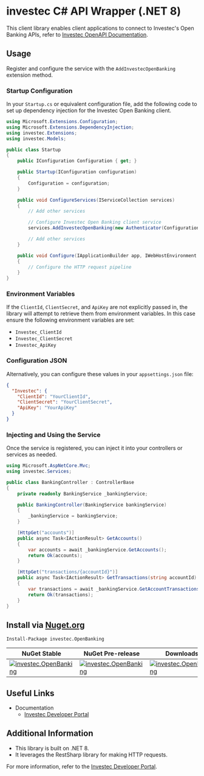 # investec C# API Wrapper (.NET 8)

This client library enables client applications to connect to Investec's Open Banking APIs, refer to [Investec OpenAPI Documentation](https://developer.investec.com/programmable-banking/#open-api/).

## Usage

Register and configure the service with the `AddInvestecOpenBanking` extension method.

### Startup Configuration

In your `Startup.cs` or equivalent configuration file, add the following code to set up dependency injection for the Investec Open Banking client.

```csharp
using Microsoft.Extensions.Configuration;
using Microsoft.Extensions.DependencyInjection;
using investec.Extensions;
using investec.Models;

public class Startup
{
    public IConfiguration Configuration { get; }

    public Startup(IConfiguration configuration)
    {
        Configuration = configuration;
    }

    public void ConfigureServices(IServiceCollection services)
    {
        // Add other services

        // Configure Investec Open Banking client service
        services.AddInvestecOpenBanking(new Authenticator(Configuration, "YourClientId", "YourClientSecret", "YourApiKey"));

        // Add other services
    }

    public void Configure(IApplicationBuilder app, IWebHostEnvironment env)
    {
        // Configure the HTTP request pipeline
    }
}
```

### Environment Variables

If the `ClientId`, `ClientSecret`, and `ApiKey` are not explicitly passed in, the library will attempt to retrieve them from environment variables. In this case ensure the following environment variables are set:
- `Investec_ClientId`
- `Investec_ClientSecret`
- `Investec_ApiKey`

### Configuration JSON

Alternatively, you can configure these values in your `appsettings.json` file:

```json
{
  "Investec": {
    "ClientId": "YourClientId",
    "ClientSecret": "YourClientSecret",
    "ApiKey": "YourApiKey"
  }
}
```

### Injecting and Using the Service

Once the service is registered, you can inject it into your controllers or services as needed.

```csharp
using Microsoft.AspNetCore.Mvc;
using investec.Services;

public class BankingController : ControllerBase
{
    private readonly BankingService _bankingService;

    public BankingController(BankingService bankingService)
    {
        _bankingService = bankingService;
    }

    [HttpGet("accounts")]
    public async Task<IActionResult> GetAccounts()
    {
        var accounts = await _bankingService.GetAccounts();
        return Ok(accounts);
    }

    [HttpGet("transactions/{accountId}")]
    public async Task<IActionResult> GetTransactions(string accountId)
    {
        var transactions = await _bankingService.GetAccountTransactions(accountId);
        return Ok(transactions);
    }
}
```

## Install via [Nuget.org](https://www.nuget.org/)

`Install-Package investec.OpenBanking`

| NuGet Stable | NuGet Pre-release | Downloads |
| ------------ | ----------------- | --------- |
| [![investec.OpenBanking](https://img.shields.io/nuget/v/investec.OpenBanking.svg)](https://www.nuget.org/packages/investec.OpenBanking/) | [![investec.OpenBanking](https://img.shields.io/nuget/vpre/investec.OpenBanking.svg)](https://www.nuget.org/packages/investec.OpenBanking/) | [![investec.OpenBanking](https://img.shields.io/nuget/dt/investec.OpenBanking.svg)](https://www.nuget.org/packages/investec.OpenBanking/) |

## Useful Links

* Documentation
  * [Investec Developer Portal](https://developer.investec.com/programmable-banking/#open-api/)

## Additional Information

- This library is built on .NET 8.
- It leverages the RestSharp library for making HTTP requests.

For more information, refer to the [Investec Developer Portal](https://developer.investec.com/programmable-banking/#open-api/).
